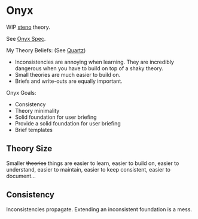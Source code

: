 # Onyx

WIP [steno](steno.md) theory.

See [Onyx Spec](onyx/spec.md).

My Theory Beliefs:
(See [Quartz](quartz.md))
- Inconsistencies are annoying when learning. They are incredibly dangerous when you have to build on top of a shaky theory.
- Small theories are much easier to build on.
- Briefs and write-outs are equally important.

Onyx Goals:
- Consistency
- Theory minimality
- Solid foundation for user briefing
- Provide a solid foundation for user briefing
- Brief templates

## Theory Size

Smaller ~~theories~~ things are easier to learn, easier to build on, easier to understand, easier to maintain, easier to keep consistent, easier to document...

## Consistency

Inconsistencies propagate. Extending an inconsistent foundation is a mess.
